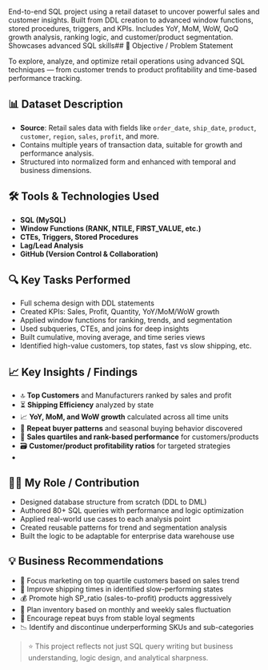 End-to-end SQL project using a retail dataset to uncover powerful sales and customer insights. Built from DDL creation to advanced window functions, stored procedures, triggers, and KPIs. Includes YoY, MoM, WoW, QoQ growth analysis, ranking logic, and customer/product segmentation. Showcases advanced SQL skills## 🎯 Objective / Problem Statement

To explore, analyze, and optimize retail operations using advanced SQL techniques — from customer trends to product profitability and time-based performance tracking.


## 📊 Dataset Description

- **Source**: Retail sales data with fields like `order_date`, `ship_date`, `product`, `customer`, `region`, `sales`, `profit`, and more.
- Contains multiple years of transaction data, suitable for growth and performance analysis.
- Structured into normalized form and enhanced with temporal and business dimensions.

## 🛠️ Tools & Technologies Used

- **SQL (MySQL)**
- **Window Functions (RANK, NTILE, FIRST_VALUE, etc.)**
- **CTEs, Triggers, Stored Procedures**
- **Lag/Lead Analysis**
- **GitHub (Version Control & Collaboration)**


## 🔍 Key Tasks Performed

- Full schema design with DDL statements
- Created KPIs: Sales, Profit, Quantity, YoY/MoM/WoW growth
- Applied window functions for ranking, trends, and segmentation
- Used subqueries, CTEs, and joins for deep insights
- Built cumulative, moving average, and time series views
- Identified high-value customers, top states, fast vs slow shipping, etc.



## 📈 Key Insights / Findings

- 🔝 **Top Customers** and Manufacturers ranked by sales and profit
- ⏳ **Shipping Efficiency** analyzed by state
- 📈 **YoY, MoM, and WoW growth** calculated across all time units
- 🎯 **Repeat buyer patterns** and seasonal buying behavior discovered
- 🧮 **Sales quartiles and rank-based performance** for customers/products
- 🗃️ **Customer/product profitability ratios** for targeted strategies
- 

## 👨‍💻 My Role / Contribution

- Designed database structure from scratch (DDL to DML)
- Authored 80+ SQL queries with performance and logic optimization
- Applied real-world use cases to each analysis point
- Created reusable patterns for trend and segmentation analysis
- Built the logic to be adaptable for enterprise data warehouse use

## 💡 Business Recommendations

- 🎯 Focus marketing on top quartile customers based on sales trend
- 🚛 Improve shipping times in identified slow-performing states
- 💰 Promote high SP_ratio (sales-to-profit) products aggressively
- 📆 Plan inventory based on monthly and weekly sales fluctuation
- 🔁 Encourage repeat buys from stable loyal segments
- 📉 Identify and discontinue underperforming SKUs and sub-categories

> ⭐ This project reflects not just SQL query writing but business understanding, logic design, and analytical sharpness.

